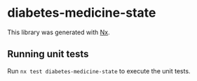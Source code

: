 # diabetes-medicine-state

This library was generated with [Nx](https://nx.dev).

## Running unit tests

Run `nx test diabetes-medicine-state` to execute the unit tests.
